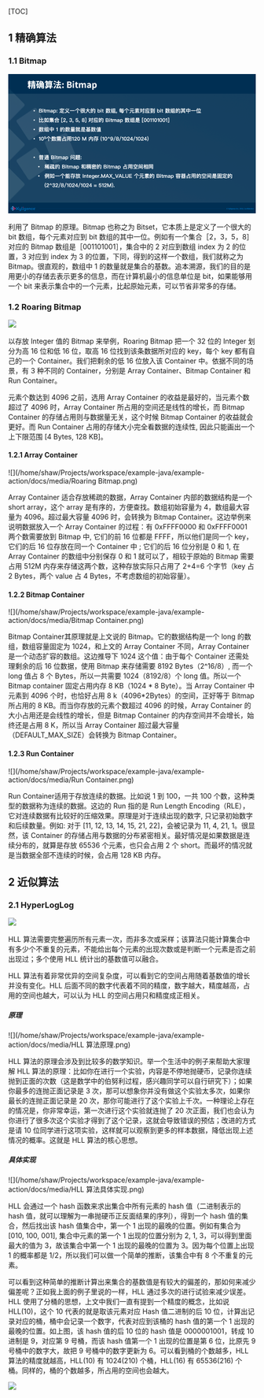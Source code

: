 [TOC]

## 1 精确算法

### 1.1 Bitmap

![](media/精确算法.png)

利用了 Bitmap 的原理。Bitmap 也称之为 Bitset，它本质上是定义了一个很大的 bit 数组，每个元素对应到 bit  数组的其中一位。例如有一个集合［2，3，5，8］对应的 Bitmap 数组是［001101001］，集合中的 2 对应到数组 index 为 2 的位置，3 对应到 index 为 3 的位置，下同，得到的这样一个数组，我们就称之为 Bitmap。很直观的，数组中 1  的数量就是集合的基数。追本溯源，我们的目的是用更小的存储去表示更多的信息，而在计算机最小的信息单位是 bit，如果能够用一个 bit  来表示集合中的一个元素，比起原始元素，可以节省非常多的存储。

### 1.2 Roaring Bitmap

![](/home/shaw/Projects/workspace/example-java/example-action/docs/media/bitmap.png)

以存放 Integer 值的 Bitmap 来举例，Roaring Bitmap 把一个 32 位的 Integer 划分为高 16 位和低  16 位，取高 16 位找到该条数据所对应的 key，每个 key 都有自己的一个 Container。我们把剩余的低 16 位放入该  Container 中。依据不同的场景，有 3 种不同的 Container，分别是 Array Container、Bitmap  Container 和 Run Container。

元素个数达到 4096 之前，选用 Array Container 的收益是最好的，当元素个数超过了 4096 时，Array  Container 所占用的空间还是线性的增长，而 Bitmap Container 的存储占用则与数据量无关，这个时候 Bitmap  Container 的收益就会更好。而 Run Container 占用的存储大小完全看数据的连续性, 因此只能画出一个上下限范围 [4  Bytes, 128 KB]。

#### 1.2.1 Array Container

![](/home/shaw/Projects/workspace/example-java/example-action/docs/media/Roaring Bitmap.png)

Array Container 适合存放稀疏的数据，Array Container 内部的数据结构是一个 short array，这个  array 是有序的，方便查找。数组初始容量为 4，数组最大容量为 4096。超过最大容量 4096 时，会转换为 Bitmap  Container。这边举例来说明数据放入一个 Array Container 的过程：有 0xFFFF0000 和 0xFFFF0001  两个数需要放到 Bitmap 中, 它们的前 16 位都是 FFFF，所以他们是同一个 key，它们的后 16 位存放在同一个  Container 中 ; 它们的后 16 位分别是 0 和 1, 在 Array Container 的数组中分别保存 0 和 1  就可以了，相较于原始的 Bitmap 需要占用 512M 内存来存储这两个数，这种存放实际只占用了 2+4=6 个字节（key 占 2  Bytes，两个 value 占 4 Bytes，不考虑数组的初始容量）。

#### 1.2.2 Bitmap Container

![](/home/shaw/Projects/workspace/example-java/example-action/docs/media/Bitmap Container.png)

Bitmap Container其原理就是上文说的 Bitmap。它的数据结构是一个 long 的数组，数组容量固定为 1024，和上文的  Array Container 不同，Array Container 是一个动态扩容的数组。这边推导下 1024 这个值：由于每个  Container 还需处理剩余的后 16 位数据，使用 Bitmap 来存储需要 8192 Bytes（2^16/8）, 而一个 long  值占 8 个 Bytes，所以一共需要 1024（8192/8）个 long 值。所以一个 Bitmap container 固定占用内存 8  KB（1024 * 8 Byte）。当 Array Container 中元素到 4096 个时，也恰好占用 8  k（4096*2Bytes）的空间，正好等于 Bitmap 所占用的 8 KB。而当你存放的元素个数超过 4096 的时候，Array  Container 的大小占用还是会线性的增长，但是 Bitmap Container 的内存空间并不会增长，始终还是占用 8 K，所以当  Array Container 超过最大容量（DEFAULT_MAX_SIZE）会转换为 Bitmap Container。

#### 1.2.3 Run Container

![](/home/shaw/Projects/workspace/example-java/example-action/docs/media/Run Container.png)

Run Container适用于存放连续的数据。比如说 1 到 100，一共 100  个数，这种类型的数据称为连续的数据。这边的 Run 指的是 Run Length  Encoding（RLE），它对连续数据有比较好的压缩效果。原理是对于连续出现的数字, 只记录初始数字和后续数量。例如: 对于 [11, 12, 13, 14, 15, 21, 22]，会被记录为 11, 4, 21, 1。很显然，该 Container  的存储占用与数据的分布紧密相关。最好情况是如果数据是连续分布的，就算是存放 65536 个元素，也只会占用 2 个  short。而最坏的情况就是当数据全部不连续的时候，会占用 128 KB 内存。

## 2 近似算法

### 2.1 HyperLogLog

![](/home/shaw/Projects/workspace/example-java/example-action/docs/media/HyperLogLog.png)

HLL 算法需要完整遍历所有元素一次，而非多次或采样；该算法只能计算集合中有多少个不重复的元素，不能给出每个元素的出现次数或是判断一个元素是否之前出现过；多个使用 HLL 统计出的基数值可以融合。

HLL 算法有着非常优异的空间复杂度，可以看到它的空间占用随着基数值的增长并没有变化。HLL 后面不同的数字代表着不同的精度，数字越大，精度越高，占用的空间也越大，可以认为 HLL 的空间占用只和精度成正相关。

##### 原理

![](/home/shaw/Projects/workspace/example-java/example-action/docs/media/HLL 算法原理.png)

HLL 算法的原理会涉及到比较多的数学知识。举一个生活中的例子来帮助大家理解 HLL  算法的原理：比如你在进行一个实验，内容是不停地抛硬币，记录你连续抛到正面的次数（这是数学中的伯努利过程，感兴趣同学可以自行研究下）；如果你最多的连抛正面记录是 3 次，那可以想象你并没有做这个实验太多次，如果你最长的连抛正面记录是 20 次，那你可能进行了这个实验上千次。一种理论上存在的情况是，你非常幸运，第一次进行这个实验就连抛了 20 次正面，我们也会认为你进行了很多次这个实验才得到了这个记录，这就会导致错误的预估；改进的方式是请 10  位同学进行这项实验，这样就可以观察到更多的样本数据，降低出现上述情况的概率。这就是 HLL 算法的核心思想。

##### 具体实现

![](/home/shaw/Projects/workspace/example-java/example-action/docs/media/HLL 算法具体实现.png)

HLL 会通过一个 hash 函数来求出集合中所有元素的 hash 值（二进制表示的 hash  值，就可以理解为一串抛硬币正反面结果的序列），得到一个 hash 值的集合，然后找出该 hash 值集合中，第一个 1  出现的最晚的位置。例如有集合为 [010, 100, 001], 集合中元素的第一个 1 出现的位置分别为 2, 1,  3，可以得到里面最大的值为 3，故该集合中第一个 1 出现的最晚的位置为 3。因为每个位置上出现 1 的概率都是  1/2，所以我们可以做一个简单的推断，该集合中有 8 个不重复的元素。

可以看到这种简单的推断计算出来集合的基数值是有较大的偏差的，那如何来减少偏差呢？正如我上面的例子里说的一样，HLL 通过多次的进行试验来减少误差。HLL 使用了分桶的思想，上文中我们一直有提到一个精度的概念，比如说  HLL(10)，这个 10 代表的就是取该元素对应 Hash 值二进制的后 10 位，计算出记录对应的桶，桶中会记录一个数字，代表对应到该桶的  hash 值的第一个 1 出现的最晚的位置。如上图，该 hash 值的后 10 位的 hash 值是 0000001001，转成 10 进制是  9，对应第 9 号桶，而该 hash 值第一个 1 出现的位置是第 6 位，比原先 9 号桶中的数字大，故把 9 号桶中的数字更新为  6。可以看到桶的个数越多，HLL 算法的精度就越高，HLL(10) 有 1024(210) 个桶，HLL(16) 有 65536(216)  个桶。同样的，桶的个数越多，所占用的空间也会越大。

![](/home/shaw/Projects/workspace/example-java/example-action/docs/media/HLL完整描述.png)
